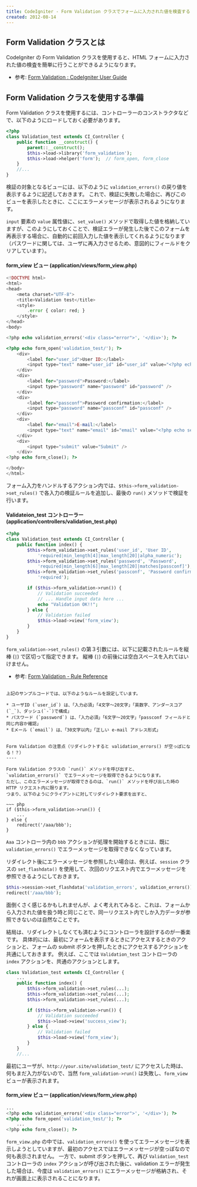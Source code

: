 ```yaml
---
title: CodeIgniter - Form Validation クラスでフォームに入力された値を検査する
created: 2012-08-14
---
```



Form Validation クラスとは
----

CodeIgniter の Form Validation クラスを使用すると、HTML フォームに入力された値の検査を簡単に行うことができるようになります。

- 参考: [Form Validation : CodeIgniter User Guide](http://codeigniter.com/user_guide/libraries/form_validation.html)


Form Validation クラスを使用する準備
----

Form Validation クラスを使用するには、コントローラーのコンストラクタなどで、以下のようにロードしておく必要があります。

~~~ php
<?php
class Validation_test extends CI_Controller {
    public function __construct() {
        parent::__construct();
        $this->load->library('form_validation');
        $this->load->helper('form');  // form_open, form_close
    }
    //...
}
~~~

検証の対象となるビューには、以下のように `validation_errors()` の戻り値を表示するように記述しておきます。
これで、検証に失敗した場合に、再びこのビューを表示したときに、ここにエラーメッセージが表示されるようになります。

`input` 要素の `value` 属性値に、`set_value()` メソッドで取得した値を格納していますが、このようにしておくことで、検証エラーが発生した後でこのフォームを再表示する場合に、自動的に前回入力した値を表示してくれるようになります（パスワードに関しては、ユーザに再入力させるため、意図的にフィールドをクリアしています）。

#### form_view ビュー (application/views/form_view.php)

~~~ php
<!DOCTYPE html>
<html>
<head>
    <meta charset="UTF-8">
    <title>Validation test</title>
    <style>
        .error { color: red; }
    </style>
</head>
<body>

<?php echo validation_errors('<div class="error">', '</div>'); ?>

<?php echo form_open('validation_test/'); ?>
    <div>
        <label for="user_id">User ID:</label>
        <input type="text" name="user_id" id="user_id" value="<?php echo set_value('user_id'); ?>" />
    </div>
    <div>
        <label for="password">Password:</label>
        <input type="password" name="password" id="password" />
    </div>
    <div>
        <label for="passconf">Password confirmation:</label>
        <input type="password" name="passconf" id="passconf" />
    </div>
    <div>
        <label for="email">E-mail:</label>
        <input type="text" name="email" id="email" value="<?php echo set_value('email'); ?>" />
    </div>
    <div>
        <input type="submit" value="Submit" />
    </div>
<?php echo form_close(); ?>

</body>
</html>
~~~

フォーム入力をハンドルするアクション内では、`$this->form_validation->set_rules()` で各入力の検証ルールを追加し、最後の `run()` メソッドで検証を行います。

#### Validateion_test コントローラー (application/controllers/validation_test.php)

~~~ php
<?php
class Validation_test extends CI_Controller {
    public function index() {
        $this->form_validation->set_rules('user_id', 'User ID',
            'required|min_length[4]|max_length[20]|alpha_numeric');
        $this->form_validation->set_rules('password', 'Password',
            'required|min_length[6]|max_length[20]|matches[passconf]');
        $this->form_validation->set_rules('passconf', 'Password confirmation',
            'required');

        if ($this->form_validation->run()) {
            // Validation succeeded
            // ... Handle input data here ...
            echo "Validation OK!!";
        } else {
            // Validation failed
            $this->load->view('form_view');
        }
    }
}
~~~

`form_validation->set_rules()` の第３引数には、以下に記載されたルールを縦棒 (`|`) で区切って指定できます。
縦棒 (`|`) の前後には空白スペースを入れてはいけません。

- 参考: [Form Validation - Rule Reference](http://codeigniter.com/user_guide/libraries/form_validation.html#rule-reference)
~~~

上記のサンプルコードでは、以下のようなルールを設定しています。

* ユーザID (`user_id`) は、「入力必須」「4文字〜20文字」「英数字、アンダースコア(`_`)、ダッシュ(`-`)で構成」
* パスワード (`password`) は、「入力必須」「6文字〜20文字」「passconf フィールドと同じ内容か確認」
* Eメール (`email`) は、「30文字以内」「正しい e-mail アドレス形式」


Form Validation の注意点（リダイレクトすると validation_errors() が空っぽになる！？）
----

Form Validation クラスの `run()` メソッドを呼び出すと、`validation_errors()` でエラーメッセージを取得できるようになります。
ただし、このエラーメッセージが取得できるのは、`run()` メソッドを呼び出した時の HTTP リクエスト内に限ります。
つまり、以下のようにクライアントに対してリダイレクト要求を出すと、

~~~ php
if ($this->form_validation->run()) {
    ...
} else {
    redirect('/aaa/bbb');
}
~~~

`Aaa` コントローラ内の `bbb` アクションが処理を開始するときには、既に `validation_errors()` でエラーメッセージを取得できなくなっています。

リダイレクト後にエラーメッセージを参照したい場合は、例えば、`session` クラスの `set_flashdata()` を使用して、次回のリクエスト内でエラーメッセージを参照できるようにしておきます。

~~~ php
$this->session->set_flashdata('validation_errors', validation_errors());
redirect('/aaa/bbb');
~~~

面倒くさく感じるかもしれませんが、よく考えれてみると、これは、フォームから入力された値を扱う時と同じことで、同一リクエスト内でしか入力データが参照できないのは自然なことです。

結局は、リダイレクトしなくても済むようにコントローラを設計するのが一番楽です。
具体的には、最初にフォームを表示するときにアクセスするときのアクションと、フォームの submit ボタンを押したときにアクセスするアクションを共通にしておきます。
例えば、ここでは `Validation_test` コントローラの `index` アクションを、共通のアクションとします。

~~~ php
class Validation_test extends CI_Controller {
    ...
    public function index() {
        $this->form_validation->set_rules(...);
        $this->form_validation->set_rules(...);
        $this->form_validation->set_rules(...);

        if ($this->form_validation->run()) {
            // Validation succeeded
            $this->load->view('success_view');
        } else {
            // Validation failed
            $this->load->view('form_view');
        }
    }
    //...
~~~

最初にユーザが、`http://your.site/validation_test/` にアクセスした時は、何もまだ入力がないので、当然 `form_validation->run()` は失敗し、`form_view` ビューが表示されます。

#### form_view ビュー (application/views/form_view.php)

~~~ php
...
<?php echo validation_errors('<div class="error">', '</div>'); ?>
<?php echo form_open('validation_test/'); ?>
    ...
<?php echo form_close(); ?>
~~~

`form_view.php` の中では、`validation_errors()` を使ってエラーメッセージを表示しようとしていますが、最初のアクセスではエラーメッセージが空っぽなので何も表示されません。
一方で、submit ボタンを押して、再び `Validation_test` コントローラの `index` アクションが呼び出された後に、validation エラーが発生した場合は、今度は `validation_errors()` にエラーメッセージが格納され、それが画面上に表示されることになります。

